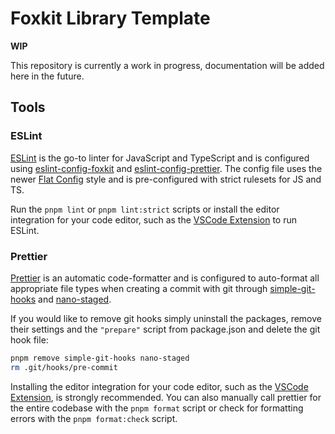 # Foxkit Library Template

**WIP**

This repository is currently a work in progress, documentation will be added here in the future.

## Tools

### ESLint

[ESLint](https://eslint.org/) is the go-to linter for JavaScript and TypeScript and is configured using [eslint-config-foxkit](https://github.com/foxkit-js/eslint-config-foxkit) and [eslint-config-prettier](https://github.com/prettier/eslint-config-prettier). The config file uses the newer [Flat Config](https://eslint.org/docs/latest/use/configure/configuration-files-new) style and is pre-configured with strict rulesets for JS and TS.

Run the `pnpm lint` or `pnpm lint:strict` scripts or install the editor integration for your code editor, such as the [VSCode Extension](https://marketplace.visualstudio.com/items?itemName=dbaeumer.vscode-eslint) to run ESLint.

### Prettier

[Prettier](https://prettier.io/) is an automatic code-formatter and is configured to auto-format all appropriate file types when creating a commit with git through [simple-git-hooks](https://github.com/toplenboren/simple-git-hooks) and [nano-staged](https://github.com/usmanyunusov/nano-staged).

If you would like to remove git hooks simply uninstall the packages, remove their settings and the `"prepare"` script from package.json and delete the git hook file:

```sh
pnpm remove simple-git-hooks nano-staged
rm .git/hooks/pre-commit
```

Installing the editor integration for your code editor, such as the [VSCode Extension](https://marketplace.visualstudio.com/items?itemName=esbenp.prettier-vscode), is strongly recommended. You can also manually call prettier for the entire codebase with the `pnpm format` script or check for formatting errors with the `pnpm format:check` script.
